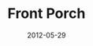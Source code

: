 ---
layout: music 
title: "Front Porch"
series: "The Backyard Gospel"
date: 2012-05-29 
description: "Brian Tome examines how to start a conversation about Jesus with your friends—no matter what you believe."
audio: "http://www.crossroads.net/players/media/hq/backyardgospel_01.mp3"
audio-duration: "48:54"
src: "http://www.crossroads.net/players/media/mediumHz/Backyard_190x110.jpg"
---